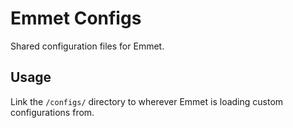 # Emmet Configs

Shared configuration files for Emmet.

## Usage

Link the `/configs/` directory to wherever Emmet is loading custom configurations from.
